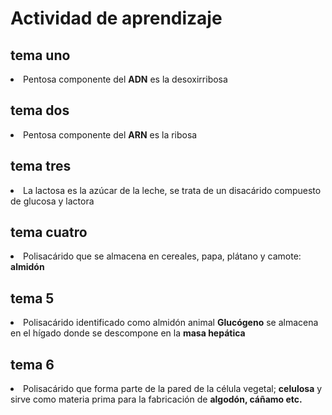 # Actividad de aprendizaje
## tema uno
<li>Pentosa componente del <b>ADN</b> es la desoxirribosa</li>

## tema dos

<li>Pentosa componente del <b>ARN</b> es la ribosa</li>

## tema tres

<li>La lactosa es la azúcar de la leche, se trata de un disacárido compuesto de glucosa y lactora</li>

## tema cuatro

<li>Polisacárido que se almacena en cereales, papa, plátano y camote: <b>almidón</b></li>

## tema 5

<li>Polisacárido identificado como almidón animal <b>Glucógeno</b> se almacena en el hígado donde se
descompone en la <b>masa hepática</b></li>

## tema 6

<li>Polisacárido que forma parte de la pared de la célula vegetal; <b>celulosa</b> y sirve como materia prima para la
fabricación de <b>algodón, cáñamo etc.</b></li>